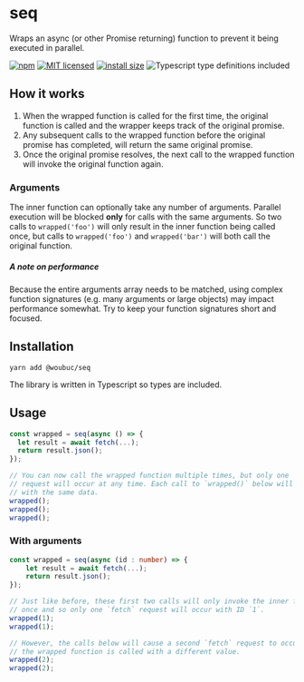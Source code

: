 # seq
Wraps an async (or other Promise returning) function to prevent it being
executed in parallel.

[![npm](https://img.shields.io/npm/v/@woubuc/seq)](https://www.npmjs.com/package/@woubuc/seq)
[![MIT licensed](https://img.shields.io/badge/license-MIT-green)](https://github.com/woubuc/seq/blob/master/LICENSE.txt)
[![install size](https://packagephobia.com/badge?p=@woubuc/seq)](https://packagephobia.com/result?p=@woubuc/seq)
![Typescript type definitions included](https://img.shields.io/npm/types/@woubuc/seq)

## How it works
1. When the wrapped function is called for the first time, the original function
   is called and the wrapper keeps track of the original promise.
2. Any subsequent calls to the wrapped function before the original promise has
   completed, will return the same original promise.
3. Once the original promise resolves, the next call to the wrapped function
   will invoke the original function again.

### Arguments
The inner function can optionally take any number of arguments. Parallel
execution will be blocked **only** for calls with the same arguments. So two
calls to `wrapped('foo')` will only result in the inner function being called
once, but calls to `wrapped('foo')` and `wrapped('bar')` will both call the
original function.

##### A note on performance
Because the entire arguments array needs to be matched, using complex function
signatures (e.g. many arguments or large objects) may impact performance
somewhat. Try to keep your function signatures short and focused.

## Installation
```
yarn add @woubuc/seq
```

The library is written in Typescript so types are included.

## Usage
```typescript
const wrapped = seq(async () => {
  let result = await fetch(...);
  return result.json();
});

// You can now call the wrapped function multiple times, but only one `fetch`
// request will occur at any time. Each call to `wrapped()` below will resolve
// with the same data.
wrapped();
wrapped();
wrapped();
```

### With arguments
```typescript
const wrapped = seq(async (id : number) => {
	let result = await fetch(...);
	return result.json();
});

// Just like before, these first two calls will only invoke the inner function
// once and so only one `fetch` request will occur with ID `1`.
wrapped(1);
wrapped(1);

// However, the calls below will cause a second `fetch` request to occur because
// the wrapped function is called with a different value.
wrapped(2);
wrapped(2);
```
